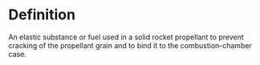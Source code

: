 # Definition

An elastic substance or fuel used in a solid rocket propellant to
prevent cracking of the propellant grain and to bind it to the
combustion-chamber case.
